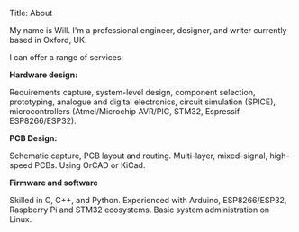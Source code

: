 Title: About

My name is Will. I'm a professional engineer, designer, and writer currently
based in Oxford, UK.

I can offer a range of services:

**Hardware design:**

Requirements capture, system-level design, component selection, prototyping, 
analogue and digital electronics, circuit simulation (SPICE), microcontrollers
(Atmel/Microchip AVR/PIC, STM32, Espressif ESP8266/ESP32).

**PCB Design:**

Schematic capture, PCB layout and routing. Multi-layer, mixed-signal, high-speed
PCBs. Using OrCAD or KiCad.

**Firmware and software**

Skilled in C, C++, and Python. Experienced with Arduino, ESP8266/ESP32,
Raspberry Pi and STM32 ecosystems. Basic system administration on Linux.
